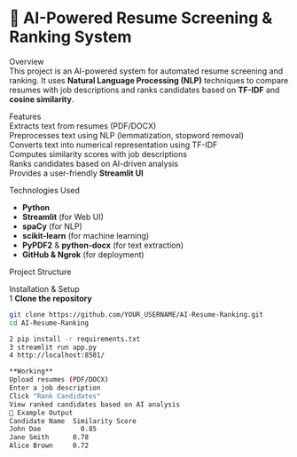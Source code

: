# 📄 AI-Powered Resume Screening & Ranking System  

 Overview  
This project is an AI-powered system for automated resume screening and ranking. It uses **Natural Language Processing (NLP)** techniques to compare resumes with job descriptions and ranks candidates based on **TF-IDF** and **cosine similarity**.  

 Features  
 Extracts text from resumes (PDF/DOCX)  
 Preprocesses text using NLP (lemmatization, stopword removal)  
 Converts text into numerical representation using TF-IDF  
 Computes similarity scores with job descriptions  
 Ranks candidates based on AI-driven analysis   
 Provides a user-friendly **Streamlit UI**  

 Technologies Used  
- **Python**  
- **Streamlit** (for Web UI)  
- **spaCy** (for NLP)  
- **scikit-learn** (for machine learning)  
- **PyPDF2** & **python-docx** (for text extraction)  
- **GitHub & Ngrok** (for deployment)  

Project Structure  

 Installation & Setup  
1️ **Clone the repository**  
```bash
git clone https://github.com/YOUR_USERNAME/AI-Resume-Ranking.git
cd AI-Resume-Ranking

2 pip install -r requirements.txt
3 streamlit run app.py
4 http://localhost:8501/

**Working**
Upload resumes (PDF/DOCX)
Enter a job description
Click "Rank Candidates"
View ranked candidates based on AI analysis
📌 Example Output
Candidate Name	Similarity Score
John Doe	      0.85
Jane Smith	    0.78
Alice Brown	    0.72



